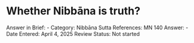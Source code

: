# Whether Nibbāna is truth?

Answer in Brief: -
 Category: Nibbāna
Sutta References: MN 140
Answer: -
Date Entered: April 4, 2025
Review Status: Not started